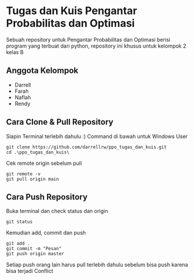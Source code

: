 # Tugas dan Kuis Pengantar Probabilitas dan Optimasi
Sebuah repository untuk Pengantar Probabilitas dan Optimasi berisi program yang terbuat dari python, repository ini khusus untuk kelompok 2 kelas B
## Anggota Kelompok
 - Darrell
 - Farah
 - Naflah
 - Rendy
## Cara Clone & Pull Repository
Siapin Terminal terlebih dahulu :) Command di bawah untuk Windows User
```
git clone https://github.com/darrellrw/ppo_tugas_dan_kuis.git
cd .\ppo_tugas_dan_kuis\
```
Cek remote origin sebelum pull
```
git remote -v
git pull origin main
```
## Cara Push Repository
Buka terminal dan check status dan origin
```
git status
```
Kemudian add, commit dan push
```
git add .
git commit -m "Pesan"
git push origin master
```
Setiap push orang lain harus pull terlebih dahulu sebelum bisa push karena bisa terjadi Conflict